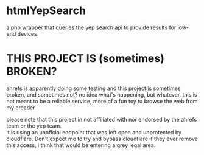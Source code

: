 # htmlYepSearch
a php wrapper that queries the yep search api to provide results for low-end devices

# THIS PROJECT IS (sometimes) BROKEN?
ahrefs is apparently doing some testing and this project is sometimes broken, and sometimes not?
no idea what's happening, but whatever, this is not meant to be a reliable service, more of a fun toy to browse the web from my ereader
  
please note that this project in not affiliated with nor endorsed by the ahrefs team or the yep team.  
it is using an unoficial endpoint that was left open and unprotected by cloudflare. Don't expect me to try and bypass cloudflare if they ever remove this access, i think that would be entering a grey legal area.
